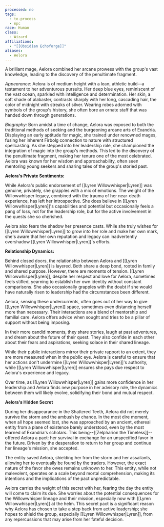 ```yaml
---
processed: no
tags:
  - to-process
  - npc
race: Human
class:
  - Wizard
affiliations:
  - "[[Obsidian Echoforge]]"
aliases:
  - Aelora
---
```

A brilliant mage, Aelora combined her arcane prowess with the group's vast knowledge, leading to the discovery of the penultimate fragment.

_Appearance:_ Aelora is of medium height with a lean, athletic build—a testament to her adventurous pursuits. Her deep blue eyes, reminiscent of the vast ocean, sparkled with intelligence and determination. Her skin, a soft shade of alabaster, contrasts sharply with her long, cascading hair, the color of midnight with streaks of silver. Wearing robes adorned with symbols of the group's history, she often bore an ornate staff that was handed down through generations.

_Biography:_ Born amidst a time of change, Aelora was exposed to both the traditional methods of seeking and the burgeoning arcane arts of Exandria. Displaying an early aptitude for magic, she trained under renowned mages, fusing her inherent Firbolg connection to nature with structured spellcasting. As she stepped into her leadership role, she championed the integration of magic into the group's methods. This led to the discovery of the penultimate fragment, making her tenure one of the most celebrated. Aelora was known for her wisdom and approachability, often seen mentoring young seekers and sharing tales of the group's storied past.

**Aelora's Private Sentiments:**

While Aelora's public endorsement of [[Lyren Willowwhisper|Lyren]] was genuine, privately, she grapples with a mix of emotions. The weight of the Willowwhisper legacy, combined with the trauma of her near-death experience, has left her introspective. She does believe in [[Lyren Willowwhisper|Lyren]]'s capabilities and potential but occasionally feels a pang of loss, not for the leadership role, but for the active involvement in the quests she so cherished.

Aelora also fears the shadow her presence casts. While she truly wishes for [[Lyren Willowwhisper|Lyren]] to grow into her role and make her own mark, she's aware that her own reputation and legacy can inadvertently overshadow [[Lyren Willowwhisper|Lyren]]'s efforts.

**Relationship Dynamics:**

Behind closed doors, the relationship between Aelora and [[Lyren Willowwhisper|Lyren]] is layered. Both share a deep bond, rooted in family and shared purpose. However, there are moments of tension. [[Lyren Willowwhisper|Lyren]], despite her respect and love for Aelora, sometimes feels stifled, yearning to establish her own identity without constant comparisons. She also occasionally grapples with the doubt if she would have naturally risen to leadership had the circumstances been different.

Aelora, sensing these undercurrents, often goes out of her way to give [[Lyren Willowwhisper|Lyren]] space, sometimes even distancing herself more than necessary. Their interactions are a blend of mentorship and familial care. Aelora offers advice when sought and tries to be a pillar of support without being imposing.

In their more candid moments, they share stories, laugh at past adventures, and dream about the future of their quest. They also confide in each other about their fears and aspirations, seeking solace in their shared lineage.

While their public interactions mirror their private rapport to an extent, they are more measured when in the public eye. Aelora is careful to ensure that her actions don't undermine [[Lyren Willowwhisper|Lyren]]'s authority, while [[Lyren Willowwhisper|Lyren]] ensures she pays due respect to Aelora's experience and legacy.

Over time, as [[Lyren Willowwhisper|Lyren]] gains more confidence in her leadership and Aelora finds new purpose in her advisory role, the dynamics between them will likely evolve, solidifying their bond and mutual respect.

**Aelora's Hidden Secret**

During her disappearance in the Shattered Teeth, Aelora did not merely survive the storm and the ambush by chance. In the most dire moment, when all hope seemed lost, she was approached by an ancient, ethereal entity from a plane of existence barely understood, even by the most learned of Exandria's scholars. This being--[[Zelpharion the Timeless]]--offered Aelora a pact: her survival in exchange for an unspecified favor in the future. Driven by the desperation to return to her group and continue her lineage's mission, she accepted.

The entity saved Aelora, shielding her from the storm and her assailants, allowing her to eventually be found by the traders. However, the exact nature of the favor she owes remains unknown to her. This entity, while not malevolent, operates on a scale beyond mortal comprehension, making its intentions and the implications of the pact unpredictable.

Aelora carries the weight of this secret with her, fearing the day the entity will come to claim its due. She worries about the potential consequences for the Willowwhisper lineage and their mission, especially now with [[Lyren Willowwhisper|Lyren]] at the helm. This secret pact is a significant reason why Aelora has chosen to take a step back from active leadership; she hopes to shield the group, especially [[Lyren Willowwhisper|Lyren]], from any repercussions that may arise from her fateful decision.